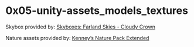 # 0x05-unity-assets_models_textures

Skybox provided by: [Skyboxes: Farland Skies - Cloudy Crown](https://assetstore.unity.com/packages/2d/textures-materials/sky/farland-skies-cloudy-crown-60004)

Nature assets provided by: [Kenney’s Nature Pack Extended](https://intranet.hbtn.io/rltoken/BYHZEB1i-sI1-GsnUpatbw)
